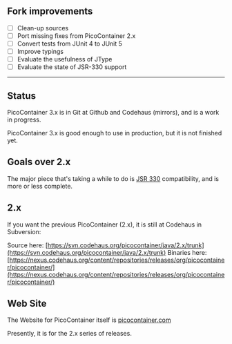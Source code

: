 ## Fork improvements

- [ ] Clean-up sources
- [ ] Port missing fixes from PicoContainer 2.x
- [ ] Convert tests from JUnit 4 to JUnit 5
- [ ] Improve typings
- [ ] Evaluate the usefulness of JType
- [ ] Evaluate the state of JSR-330 support

----------

## Status

PicoContainer 3.x is in Git at Github and Codehaus (mirrors), and is a work in progress.  

PicoContainer 3.x is good enough to use in production, but it is not finished yet.

## Goals over 2.x

The major piece that's taking a while to do is [JSR 330](http://jcp.org/en/jsr/detail?id=330) compatibility, and is more or less complete.

## 2.x

If you want the previous PicoContainer (2.x), it is still at Codehaus in Subversion:

   Source here: [https://svn.codehaus.org/picocontainer/java/2.x/trunk](https://svn.codehaus.org/picocontainer/java/2.x/trunk)
   Binaries here: [https://nexus.codehaus.org/content/repositories/releases/org/picocontainer/picocontainer/](https://nexus.codehaus.org/content/repositories/releases/org/picocontainer/picocontainer/)

## Web Site

The Website for PicoContainer itself is [picocontainer.com](http://picocontainer.com)

Presently, it is for the 2.x series of releases.
